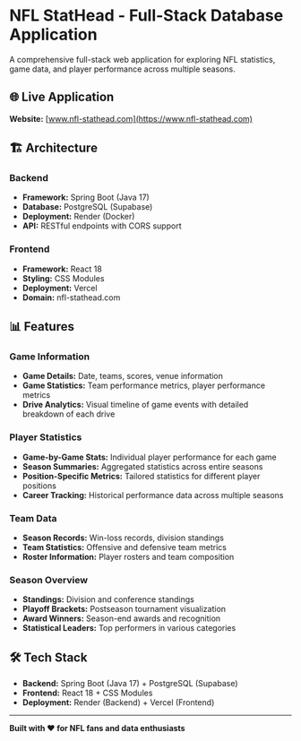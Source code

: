 # NFL StatHead - Full-Stack Database Application

A comprehensive full-stack web application for exploring NFL statistics, game data, and player performance across multiple seasons.

## 🌐 Live Application

**Website:** [www.nfl-stathead.com](https://www.nfl-stathead.com)

## 🏗️ Architecture

### Backend
- **Framework:** Spring Boot (Java 17)
- **Database:** PostgreSQL (Supabase)
- **Deployment:** Render (Docker)
- **API:** RESTful endpoints with CORS support

### Frontend
- **Framework:** React 18
- **Styling:** CSS Modules
- **Deployment:** Vercel
- **Domain:** nfl-stathead.com

## 📊 Features

### Game Information
- **Game Details:** Date, teams, scores, venue information
- **Game Statistics:** Team performance metrics, player performance metrics
- **Drive Analytics:** Visual timeline of game events with detailed breakdown of each drive

### Player Statistics
- **Game-by-Game Stats:** Individual player performance for each game
- **Season Summaries:** Aggregated statistics across entire seasons
- **Position-Specific Metrics:** Tailored statistics for different player positions
- **Career Tracking:** Historical performance data across multiple seasons

### Team Data
- **Season Records:** Win-loss records, division standings
- **Team Statistics:** Offensive and defensive team metrics
- **Roster Information:** Player rosters and team composition

### Season Overview
- **Standings:** Division and conference standings
- **Playoff Brackets:** Postseason tournament visualization
- **Award Winners:** Season-end awards and recognition
- **Statistical Leaders:** Top performers in various categories


## 🛠️ Tech Stack

- **Backend:** Spring Boot (Java 17) + PostgreSQL (Supabase)
- **Frontend:** React 18 + CSS Modules
- **Deployment:** Render (Backend) + Vercel (Frontend)

---

**Built with ❤️ for NFL fans and data enthusiasts**